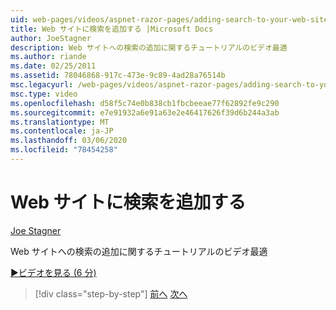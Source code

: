```yaml
---
uid: web-pages/videos/aspnet-razor-pages/adding-search-to-your-web-site
title: Web サイトに検索を追加する |Microsoft Docs
author: JoeStagner
description: Web サイトへの検索の追加に関するチュートリアルのビデオ最適
ms.author: riande
ms.date: 02/25/2011
ms.assetid: 78046868-917c-473e-9c89-4ad28a76514b
msc.legacyurl: /web-pages/videos/aspnet-razor-pages/adding-search-to-your-web-site
msc.type: video
ms.openlocfilehash: d58f5c74e0b838cb1fbcbeeae77f62892fe9c290
ms.sourcegitcommit: e7e91932a6e91a63e2e46417626f39d6b244a3ab
ms.translationtype: MT
ms.contentlocale: ja-JP
ms.lasthandoff: 03/06/2020
ms.locfileid: "78454258"
---
```

# <a name="adding-search-to-your-web-site"></a>Web サイトに検索を追加する

[Joe Stagner](https://github.com/JoeStagner)

Web サイトへの検索の追加に関するチュートリアルのビデオ最適

[&#9654;ビデオを見る (6 分)](https://channel9.msdn.com/Blogs/ASP-NET-Site-Videos/adding-search-to-your-web-site)

> [!div class="step-by-step"]
> [前へ](adding-email-to-your-web-site.md)
> [次へ](adding-social-networking-to-your-website.md)
